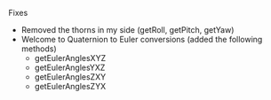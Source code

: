 Fixes
- Removed the thorns in my side (getRoll, getPitch, getYaw)
- Welcome to Quaternion to Euler conversions (added the following methods)
  - getEulerAnglesXYZ
  - getEulerAnglesYXZ
  - getEulerAnglesZXY
  - getEulerAnglesZYX